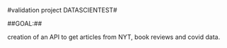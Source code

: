 #validation project DATASCIENTEST#

##GOAL:##

creation of an API to get articles from NYT, book reviews and covid data. 

